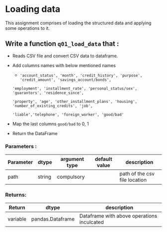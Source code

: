 # Loading data

This assignment comprises of loading the structured data and applying some operations to it.

## Write a function `q01_load_data` that :
- Reads CSV file and convert CSV data to dataframe.

- Add columns names with below mentioned names
    - `'account_status', 'month', 'credit_history', 'purpose', 'credit_amount', 'savings_account/bonds',`
     
     `'employment', 'installment_rate', 'personal_status/sex', 'guarantors', 'residence_since',`
     
     `'property', 'age', 'other_installment_plans', 'housing', 'number_of_existing_credits', 'job',`
     
     `'liable','telephone', 'foreign_worker', 'good/bad'`
     

- Map the last columns `good/bad` to 0, 1

- Return the DataFrame


### Parameters :
| Parameter | dtype | argument type | default value | description |
| --- | --- | --- | --- | --- |
| path | string | compulsory |  | path of the csv file location |

### Returns:
| Return | dtype | description |
| --- | --- | --- |
| variable | pandas.Dataframe | Dataframe with above operations inculcated |